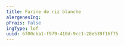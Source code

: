 ```yaml
---
title: Farine de riz blanche
alergenesIng:
pFrais: False
ingType: lof
uuid: 6f00cba1-f979-410d-9cc1-28e539f16f75
---
```

